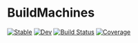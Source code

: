 # BuildMachines

[![Stable](https://img.shields.io/badge/docs-stable-blue.svg)](https://bcbi.github.io/BuildMachines.jl/stable)
[![Dev](https://img.shields.io/badge/docs-dev-blue.svg)](https://bcbi.github.io/BuildMachines.jl/dev)
[![Build Status](https://github.com/bcbi/BuildMachines.jl/actions/workflows/CI.yml/badge.svg?branch=main)](https://github.com/bcbi/BuildMachines.jl/actions/workflows/CI.yml?query=branch%3Amain)
[![Coverage](https://codecov.io/gh/bcbi/BuildMachines.jl/branch/main/graph/badge.svg)](https://codecov.io/gh/bcbi/BuildMachines.jl)
